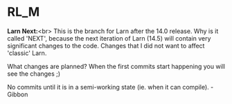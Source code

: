 # RL_M

<b>Larn Next:</b><br\>
This is the branch for Larn after the 14.0 release.  Why is it called 'NEXT', because the next iteration of Larn (14.5) will contain very significant changes to the code.  Changes that I did not want to affect 'classic' Larn.

What changes are planned?
When the first commits start happening you will see the changes ;)

No commits until it is in a semi-working state (ie. when it can compile).
-Gibbon

